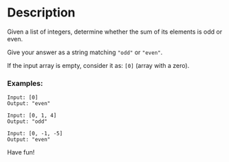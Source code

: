 # Description

Given a list of integers, determine whether the sum of its elements is odd or even.

Give your answer as a string matching `"odd"` or `"even"`.

If the input array is empty, consider it as: `[0]` (array with a zero).

### Examples:

```
Input: [0]
Output: "even"

Input: [0, 1, 4]
Output: "odd"

Input: [0, -1, -5]
Output: "even"
```

Have fun!
